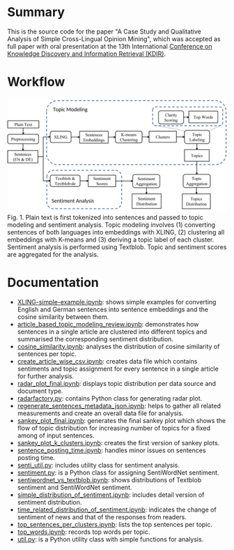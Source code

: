# Summary

This is the source code for the paper "A Case Study and Qualitative Analysis of Simple Cross-Lingual Opinion Mining", which was accepted as full paper with oral presentation at the 13th International [Conference on Knowledge Discovery and Information Retrieval (KDIR)](http://www.kdir.ic3k.org/).

# Workflow

![workflow](./workflow.png)
Fig. 1. Plain text is first tokenized into sentences and passed to topic modeling and sentiment analysis. Topic modeling involves (1) converting sentences of both languages into embeddings with XLING, (2) clustering all embeddings with K-means and (3) deriving a topic label of each cluster. Sentiment analysis is performed using Textblob. Topic and sentiment scores are aggregated for the analysis.

# Documentation

- [XLING-simple-example.ipynb](https://github.com/ghagerer/cross-lingual-opinion-mining/blob/master/XLING-simple-example.ipynb): shows simple examples for converting English and German sentences into sentence embeddings and the cosine similarity between them.
- [article_based_topic_modeling_review.ipynb](https://github.com/ghagerer/cross-lingual-opinion-mining/blob/master/article_based_topic_modeling_review.ipynb): demonstrates how sentences in a single article are clustered into different topics and summarised the corresponding sentiment distribution.
- [cosine_similarity.ipynb](https://github.com/ghagerer/cross-lingual-opinion-mining/blob/master/cosine_similarity.ipynb): analyses the distribution of cosine similarity of sentences per topic.
- [create_article_wise_csv.ipynb](https://github.com/ghagerer/cross-lingual-opinion-mining/blob/master/create_article_wise_csv.ipynb): creates data file which contains sentiments and topic assignment for every sentence in a single article for further analysis.
- [radar_plot_final.ipynb](https://github.com/ghagerer/cross-lingual-opinion-mining/blob/master/radar_plot_final.ipynb): displays topic distribution per data source and document type.
- [radarfactory.py](https://github.com/ghagerer/cross-lingual-opinion-mining/blob/master/radarfactory.py): contains Python class for generating radar plot.
- [regenerate_sentences_metadata_json.ipynb](https://github.com/ghagerer/cross-lingual-opinion-mining/blob/master/regenerate_sentences_metadata_json.ipynb): helps to gather all related measurements and create an overall data file for analysis.
- [sankey_plot_final.ipynb](https://github.com/ghagerer/cross-lingual-opinion-mining/blob/master/sankey_plot_final.ipynb): generates the final sankey plot which shows the flow of topic distribution for increasing number of topics for a fixed among of input sentences.
- [sankey_plot_k_clusters.ipynb](https://github.com/ghagerer/cross-lingual-opinion-mining/blob/master/sankey_plot_k_clusters.ipynb): creates the first version of sankey plots.
- [sentence_posting_time.ipynb](https://github.com/ghagerer/cross-lingual-opinion-mining/blob/master/sentence_posting_time.ipynb): handles minor issues on sentences posting time.
- [senti_util.py](https://github.com/ghagerer/cross-lingual-opinion-mining/blob/master/senti_util.py): includes utility class for sentiment analysis.
- [sentiment.py](https://github.com/ghagerer/cross-lingual-opinion-mining/blob/master/sentiment.py): is a Python class for assigning SentiWordNet sentiment.
- [sentiwordnet_vs_textblob.ipynb](https://github.com/ghagerer/cross-lingual-opinion-mining/blob/master/sentiwordnet_vs_textblob.ipynb): shows distributions of Textblob sentiment and SentiWordNet sentiment.
- [simple_distribution_of_sentiment.ipynb](https://github.com/ghagerer/cross-lingual-opinion-mining/blob/master/simple_distribution_of_sentiment.ipynb): includes detail version of sentiment distribution.
- [time_related_distribution_of_sentiment.ipynb](https://github.com/ghagerer/cross-lingual-opinion-mining/blob/master/time_related_distribution_of_sentiment.ipynb): indicates the change of sentiment of news and that of the responses from readers.
- [top_sentences_per_clusters.ipynb](https://github.com/ghagerer/cross-lingual-opinion-mining/blob/master/top_sentences_per_clusters.ipynb): lists the top sentences per topic.
- [top_words.ipynb](https://github.com/ghagerer/cross-lingual-opinion-mining/blob/master/top_words.ipynb): records top words per topic.
- [util.py](https://github.com/ghagerer/cross-lingual-opinion-mining/blob/master/util.py): is a Python utility class with simple functions for analysis.
